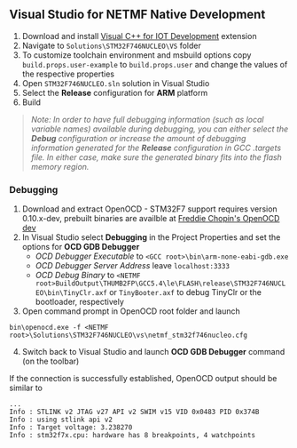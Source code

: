 ## Visual Studio for NETMF Native Development

1. Download and install [Visual C++ for IOT Development](https://visualstudiogallery.msdn.microsoft.com/35dbae07-8c1a-4f9d-94b7-bac16cad9c01) extension
2. Navigate to `Solutions\STM32F746NUCLEO\VS` folder
3. To customize toolchain environment and msbuild options copy `build.props.user-example` to `build.props.user` and change the values of the respective properties
4. Open `STM32F746NUCLEO.sln` solution in Visual Studio
5. Select the **Release** configuration for **ARM** platform
6. Build

>_Note: In order to have full debugging information (such as local variable names)
available during debugging, you can either select the **Debug** configuration
or increase the amount of debugging information generated for the **Release**
configuration in GCC .targets file. In either case, make sure the generated
binary fits into the flash memory region._

### Debugging

1. Download and extract OpenOCD - STM32F7 support requires version 0.10.x-dev, prebuilt binaries are availble at [Freddie Chopin's OpenOCD dev](http://www.freddiechopin.info/en/download/category/10-openocd-dev)
2. In Visual Studio select **Debugging** in the Project Properties and set the options for **OCD GDB Debugger**
    * _OCD Debugger Executable_ to `<GCC root>\bin\arm-none-eabi-gdb.exe`
    * _OCD Debugger Server Address_ leave `localhost:3333`
    * _OCD Debug Binary_ to `<NETMF root>BuildOutput\THUMB2FP\GCC5.4\le\FLASH\release\STM32F746NUCLEO\bin\TinyClr.axf` or `TinyBooter.axf` to debug TinyClr or the bootloader, respectively
3. Open command prompt in OpenOCD root folder and launch
```
bin\openocd.exe -f <NETMF root>\Solutions\STM32F746NUCLEO\vs\netmf_stm32f746nucleo.cfg
```
4. Switch back to Visual Studio and launch **OCD GDB Debugger** command (on the toolbar)

If the connection is successfully established, OpenOCD output should be similar to
```
...
Info : STLINK v2 JTAG v27 API v2 SWIM v15 VID 0x0483 PID 0x374B
Info : using stlink api v2
Info : Target voltage: 3.238270
Info : stm32f7x.cpu: hardware has 8 breakpoints, 4 watchpoints
```
